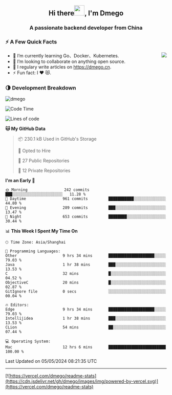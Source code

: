 <h2 align="center">Hi there<img src="https://cdn.jsdelivr.net/gh/dmego/images/img/Hi.gif" height="32" />, I'm Dmego </h2>
<h3 align="center">A passionate backend developer from China</h3>

### ⚡️ A Few Quick Facts

<img align="right" src="https://readme-stats-dmego.vercel.app/api?username=dmego&show_icons=true&icon_color=1573B3&hide_title=true&text_color=718096&bg_color=00000000&hide_border=true"/>

<ul>
    <li> 🌱 I’m currently learning Go、Docker、Kubernetes.</li>
    <li> 👯 I’m looking to collaborate on anything open source.</li>
    <li> 📝 I regulary write articles on <a href="https://dmego.cn">https://dmego.cn</a>.</li>
    <li> ⚡ Fun fact: I ❤️ 😻.</li>
</ul>

### 🌗 Development Breakdown

<img src="https://komarev.com/ghpvc/?username=dmego" alt="dmego" />

<!--START_SECTION:waka-->
![Code Time](http://img.shields.io/badge/Code%20Time-2%2C714%20hrs%2012%20mins-blue)

![Lines of code](https://img.shields.io/badge/From%20Hello%20World%20I%27ve%20Written-688.2%20thousand%20lines%20of%20code-blue)

**🐱 My GitHub Data** 

> 📦 230.1 kB Used in GitHub's Storage 
 > 
> 💼 Opted to Hire
 > 
> 📜 27 Public Repositories 
 > 
> 🔑 12 Private Repositories 
 > 
**I'm an Early 🐤** 

```text
🌞 Morning                242 commits         ███░░░░░░░░░░░░░░░░░░░░░░   11.28 % 
🌆 Daytime                961 commits         ███████████░░░░░░░░░░░░░░   44.80 % 
🌃 Evening                289 commits         ███░░░░░░░░░░░░░░░░░░░░░░   13.47 % 
🌙 Night                  653 commits         ████████░░░░░░░░░░░░░░░░░   30.44 % 
```


📊 **This Week I Spent My Time On** 

```text
🕑︎ Time Zone: Asia/Shanghai

💬 Programming Languages: 
Other                    9 hrs 34 mins       ████████████████████░░░░░   79.03 % 
Java                     1 hr 38 mins        ███░░░░░░░░░░░░░░░░░░░░░░   13.53 % 
C                        32 mins             █░░░░░░░░░░░░░░░░░░░░░░░░   04.52 % 
ObjectiveC               20 mins             █░░░░░░░░░░░░░░░░░░░░░░░░   02.87 % 
GitIgnore file           0 secs              ░░░░░░░░░░░░░░░░░░░░░░░░░   00.04 % 

🔥 Editors: 
Edge                     9 hrs 34 mins       ████████████████████░░░░░   79.03 % 
Intellijidea             1 hr 38 mins        ███░░░░░░░░░░░░░░░░░░░░░░   13.53 % 
CLion                    54 mins             ██░░░░░░░░░░░░░░░░░░░░░░░   07.44 % 

💻 Operating System: 
Mac                      12 hrs 6 mins       █████████████████████████   100.00 % 
```


 Last Updated on 05/05/2024 08:21:35 UTC
<!--END_SECTION:waka-->

---

[![https://vercel.com/dmego/readme-stats](https://cdn.jsdelivr.net/gh/dmego/images/img/powered-by-vercel.svg)](https://vercel.com/dmego/readme-stats)

